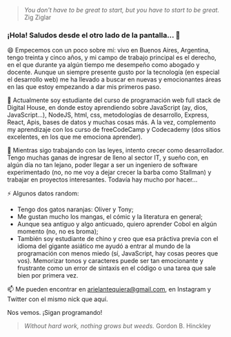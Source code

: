 > *You don't have to be great to start, but you have to start to be great.* Zig Ziglar

### ¡Hola! Saludos desde el otro lado de la pantalla... 👋

😄 Empecemos con un poco sobre mí: vivo en Buenos Aires, Argentina, tengo treinta y cinco años, y mi campo de trabajo principal es el derecho, en el que durante ya algún tiempo me desempeño como abogado y docente. Aunque un siempre presente gusto por la tecnología (en especial el desarrollo web) me ha llevado a buscar en nuevas y emocionantes áreas en las que estoy empezando a dar mis primeros paso.

🌱 Actualmente soy estudiante del curso de programación web full stack de Digital House, en donde estoy aprendiendo sobre JavaScript (ay, dios, JavaScript...), NodeJS, html, css, metodologías de desarrollo, Express, React, Apis, bases de datos y muchas cosas más. A la vez, complemento my aprendizaje con los curso de freeCodeCamp y Codecademy (dos sitios excelentes, en los que me emociona aprender).

🔭 Mientras sigo trabajando con las leyes, intento crecer como desarrollador. Tengo muchas ganas de ingresar de lleno al sector IT, y sueño con, en algún día no tan lejano, poder llegar a ser un ingeniero de software experimentado (no, no me voy a dejar crecer la barba como Stallman) y trabajar en proyectos interesantes. Todavía hay mucho por hacer...

⚡ Algunos datos random:

+ Tengo dos gatos naranjas: Oliver y Tony;
+ Me gustan mucho los mangas, el cómic y la literatura en general;
+ Aunque sea antiguo y algo anticuado, quiero aprender Cobol en algún momento (no, no es broma);
+ También soy estudiante de chino y creo que esa práctiva previa con el idioma del gigante asiático me ayudó a entrar al mundo de la programación con menos miedo (sí, JavaScript, hay cosas peores que vos). Memorizar tonos y caracteres puede ser tan emocionante y frustrante como un error de sintaxis en el código o una tarea que sale bien por primera vez.

📫 Me pueden encontrar en arielantequiera@gmail.com, en Instagram y Twitter con el mismo nick que aquí.

Nos vemos.
¡Sigan programando!

> *Without hard work, nothing grows but weeds.* Gordon B. Hinckley
